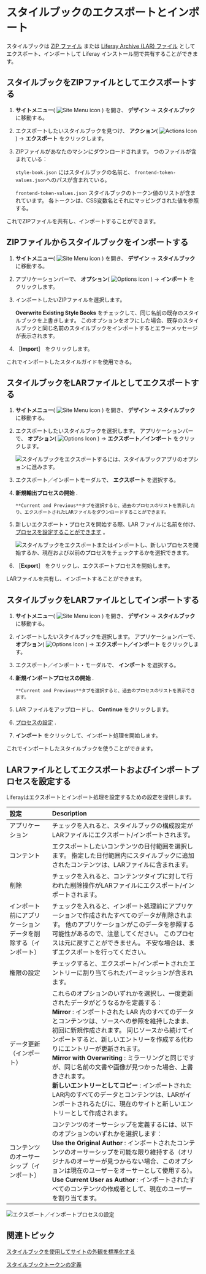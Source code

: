 # スタイルブックのエクスポートとインポート

スタイルブックは [ZIP ファイル](#exporting-style-books-as-a-zip-file) または [Liferay Archive (LAR) ファイル](#exporting-style-books-as-a-lar-file) としてエクスポート、インポートして Liferay インストール間で共有することができます。

## スタイルブックをZIPファイルとしてエクスポートする

1. **サイトメニュー**( ![Site Menu icon](../../../images/icon-product-menu.png) ) を開き、 **デザイン** &rarr; **スタイルブック** に移動する。

1. エクスポートしたいスタイルブックを見つけ、 **アクション**( ![Actions Icon](../../../images/icon-actions.png) ) &rarr; **エクスポート** をクリックします。

1. ZIPファイルがあなたのマシンにダウンロードされます。 つのファイルが含まれている：

   `style-book.json` にはスタイルブックの名前と、 `frontend-token-values.json`へのパスが含まれている。

   `frontend-token-values.json` スタイルブックのトークン値のリストが含まれています。 各トークンは、CSS変数名とそれにマッピングされた値を参照する。

これでZIPファイルを共有し、インポートすることができます。

## ZIPファイルからスタイルブックをインポートする

1. **サイトメニュー**( ![Site Menu icon](../../../images/icon-product-menu.png) ) を開き、 **デザイン** &rarr; **スタイルブック** に移動する。

1. アプリケーションバーで、 **オプション**( ![Options icon](../../../images/icon-options.png) ) &rarr; **インポート** をクリックします。

1. インポートしたいZIPファイルを選択します。

   **Overwrite Existing Style Books** をチェックして、同じ名前の既存のスタイルブックを上書きします。 このオプションをオフにした場合、既存のスタイルブックと同じ名前のスタイルブックをインポートするとエラーメッセージが表示されます。

1. ［**Import**］ をクリックします。

これでインポートしたスタイルガイドを使用できる。

## スタイルブックをLARファイルとしてエクスポートする

1. **サイトメニュー**( ![Site Menu icon](../../../images/icon-product-menu.png) ) を開き、 **デザイン** &rarr; **スタイルブック** に移動する。

1. エクスポートしたいスタイルブックを選択します。 アプリケーションバーで、 **オプション**( ![Options Icon](../../../images/icon-options.png) ) &rarr; **エクスポート／インポート** をクリックします。

   ![スタイルブックをエクスポートするには、スタイルブックアプリのオプションに進みます。](./exporting-and-importing-style-books/images/01.png)

1. エクスポート／インポートモーダルで、 **エクスポート** を選択する。

1. **新規輸出プロセスの開始** .

   ```{note}
   **Current and Previous**タブを選択すると、過去のプロセスのリストを表示したり、エクスポートされたLARファイルをダウンロードすることができます。
   ```

1. 新しいエクスポート・プロセスを開始する際、LAR ファイルに名前を付け、 [プロセスを設定することができます](#configuring-export-and-import-processes-as-a-lar-file) 。

   ![スタイルブックをエクスポートまたはインポートし、新しいプロセスを開始するか、現在および以前のプロセスをチェックするかを選択できます。](./exporting-and-importing-style-books/images/02.png)

1. ［**Export**］ をクリックし、エクスポートプロセスを開始します。

LARファイルを共有し、インポートすることができます。

## スタイルブックをLARファイルとしてインポートする

1. **サイトメニュー**( ![Site Menu icon](../../../images/icon-product-menu.png) ) を開き、 **デザイン** &rarr; **スタイルブック** に移動する。

1. インポートしたいスタイルブックを選択します。 アプリケーションバーで、 **オプション**( ![Options Icon](../../../images/icon-options.png) ) &rarr; **エクスポート／インポート** をクリックします。

1. エクスポート／インポート・モーダルで、 **インポート** を選択する。

1. **新規インポートプロセスの開始** .

   ```{note}
   **Current and Previous**タブを選択すると、過去のプロセスのリストを表示できます。
   ```

1. LAR ファイルをアップロードし、 **Continue** をクリックします。

1. [プロセスの設定](#configuring-export-and-import-processes-as-a-lar-file) .

1. **インポート** をクリックして、インポート処理を開始します。

これでインポートしたスタイルブックを使うことができます。

## LARファイルとしてエクスポートおよびインポートプロセスを設定する

Liferayはエクスポートとインポート処理を設定するための設定を提供します。

| 設定                             | Description                                                                                                                                                                                                                                                                                                                                                        |
|:------------------------------ |:------------------------------------------------------------------------------------------------------------------------------------------------------------------------------------------------------------------------------------------------------------------------------------------------------------------------------------------------------------------ |
| アプリケーション                       | チェックを入れると、スタイルブックの構成設定がLARファイルにエクスポート/インポートされます。                                                                                                                                                                                                                                                                                                                   |
| コンテント                          | エクスポートしたいコンテンツの日付範囲を選択します。 指定した日付範囲内にスタイルブックに追加されたコンテンツは、LARファイルに含まれます。                                                                                                                                                                                                                                                                                            |
| 削除                             | チェックを入れると、コンテンツタイプに対して行われた削除操作がLARファイルにエクスポート/インポートされます。                                                                                                                                                                                                                                                                                                           |
| インポート前にアプリケーションデータを削除する（インポート） | チェックを入れると、インポート処理前にアプリケーションで作成されたすべてのデータが削除されます。 他のアプリケーションがこのデータを参照する可能性があるので、注意してください。 このプロセスは元に戻すことができません。 不安な場合は、まずエクスポートを行ってください。                                                                                                                                                                                                                             |
| 権限の設定                          | チェックすると、エクスポート/インポートされたエントリーに割り当てられたパーミッションが含まれます。                                                                                                                                                                                                                                                                                                                 |
| データ更新（インポート）                   | これらのオプションのいずれかを選択し、一度更新されたデータがどうなるかを定義する： <br/> **Mirror** : インポートされた LAR 内のすべてのデータとコンテンツは、ソースへの参照を維持したまま、初回に新規作成されます。 同じソースから続けてインポートすると、新しいエントリーを作成する代わりにエントリーが更新されます。<br/> **Mirror with Overwriting** : ミラーリングと同じですが、同じ名前の文書や画像が見つかった場合、上書きされます。 <br/> **新しいエントリーとしてコピー** : インポートされたLAR内のすべてのデータとコンテンツは、LARがインポートされるたびに、現在のサイトと新しいエントリーとして作成されます。 |
| コンテンツのオーサーシップ（インポート）           | コンテンツのオーサーシップを定義するには、以下のオプションのいずれかを選択します： <br/> **Use the Original Author** : インポートされたコンテンツのオーサーシップを可能な限り維持する（オリジナルのオーサーが見つからない場合、このオプションは現在のユーザーをオーサーとして使用する）。 <br/> **Use Current User as Author** : インポートされたすべてのコンテンツの作成者として、現在のユーザーを割り当てます。                                                                                                            |

![エクスポート／インポートプロセスの設定](./exporting-and-importing-style-books/images/03.png)

## 関連トピック

[スタイルブックを使用してサイトの外観を標準化する](./using-a-style-book-to-standardize-site-appearance.md)

[スタイルブックトークンの定義](./developer-guide/frontend-token-definitions.md)
